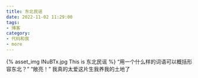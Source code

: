 ```yaml
---
title: 东北民谣
date: 2022-11-02 11:29:00
tags:
- 博客
category:
- 代码和我
- more
---
```

{% asset_img INuBTx.jpg This is 东北民谣 %}
“用一个什么样的词语可以概括形容东北？”  “敞亮！”  我真的太爱这片生我养我的土地了